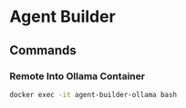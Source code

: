 # Agent Builder

## Commands

### Remote Into Ollama Container

```sh
docker exec -it agent-builder-ollama bash
```
